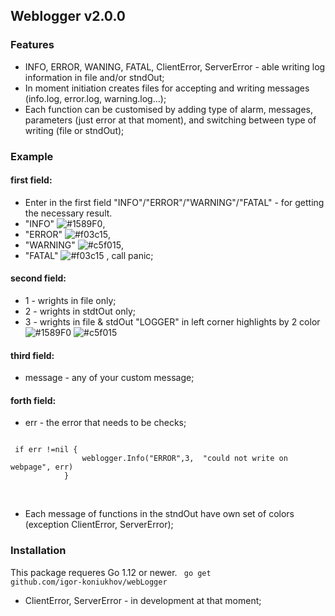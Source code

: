 ## Weblogger v2.0.0
### Features
- INFO, ERROR, WANING, FATAL, ClientError, ServerError - able writing log information in file and/or stndOut;
- In moment initiation creates files for accepting and writing messages (info.log, error.log, warning.log...);
- Each function can be customised by adding type of alarm, messages, parameters (just error at that moment), and switching between 
type of writing (file or stndOut);
### Example 

#### first field:
- Enter in the first field "INFO"/"ERROR"/"WARNING"/"FATAL" - for getting the necessary result.
- "INFO" ![#1589F0](https://via.placeholder.com/15/1589F0/000000?text=+),
- "ERROR" ![#f03c15](https://via.placeholder.com/15/f03c15/000000?text=+), 
- "WARNING" ![#c5f015](https://via.placeholder.com/15/c5f015/000000?text=+),
- "FATAL" ![#f03c15](https://via.placeholder.com/15/f03c15/000000?text=+) , call panic;

#### second field:  
- 1 - wrights in file only;
- 2 - wrights in stdtOut only;
- 3 - wrights in file & stdOut "LOGGER" in left corner highlights by 2 color ![#1589F0](https://via.placeholder.com/15/1589F0/000000?text=+LOG) ![#c5f015](https://via.placeholder.com/15/c5f015/000000?text=+GER) 

#### third field:
- message - any of your custom message;

#### forth field:
- err - the error that needs to be checks;

 <code> 
 if err !=nil {
        		weblogger.Info("ERROR",3,  "could not write on webpage", err)
        	}     	
 </code>
 <br/>
 <br/>    
 
 
 
 - Each message of functions in the stndOut have own set of colors (exception ClientError, ServerError);
 ### Installation
 
 This package requeres Go 1.12 or newer.
<code>
go get github.com/igor-koniukhov/webLogger
</code>

- ClientError, ServerError - in development at that moment;